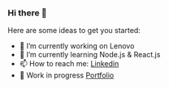 ### Hi there 👋

Here are some ideas to get you started:

- 🔭 I’m currently working on Lenovo
- 🌱 I’m currently learning Node.js & React.js
- 📫 How to reach me: [Linkedin](https://www.linkedin.com/in/nicolasdeyros/)
- :link: Work in progress [Portfolio](https://ndeyros.vercel.app/)
